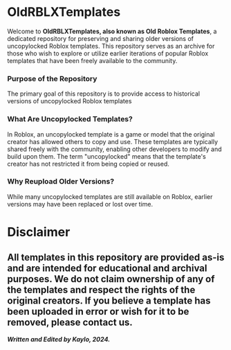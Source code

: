 # OldRBLXTemplates
Welcome to **OldRBLXTemplates, also known as Old Roblox Templates**, a dedicated repository for preserving and sharing older versions of uncopylocked Roblox templates. This repository serves as an archive for those who wish to explore or utilize earlier iterations of popular Roblox templates that have been freely available to the community.

### Purpose of the Repository
The primary goal of this repository is to provide access to historical versions of uncopylocked Roblox templates

### What Are Uncopylocked Templates?
In Roblox, an uncopylocked template is a game or model that the original creator has allowed others to copy and use. These templates are typically shared freely with the community, enabling other developers to modify and build upon them. The term "uncopylocked" means that the template's creator has not restricted it from being copied or reused.

### Why Reupload Older Versions?
While many uncopylocked templates are still available on Roblox, earlier versions may have been replaced or lost over time.


# Disclaimer
All templates in this repository are provided as-is and are intended for educational and archival purposes. We do not claim ownership of any of the templates and respect the rights of the original creators. If you believe a template has been uploaded in error or wish for it to be removed, please contact us.
-
***Written and Edited by Kaylo, 2024.***

